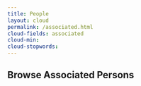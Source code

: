 ```yaml
---
title: People
layout: cloud
permalink: /associated.html
cloud-fields: associated
cloud-min: 
cloud-stopwords:
---
```


## Browse Associated Persons
